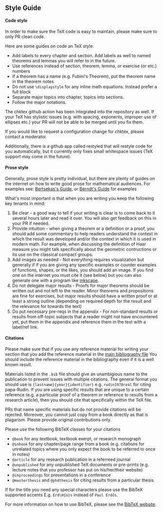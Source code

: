 ## Style Guide

#### Code style

In order to make sure the TeX code is easy to maintain, please make sure to only
PR clean code.

Here are some guides on code an TeX style:

- Add labels to every chapter and section. Add labels as well to named theorems
  and lemmas you will refer to in the future.
- Use references instead of section, theorem, lemma, or exercise (or etc.)
  numbers
- If a theorem has a name (e.g. Fubini's Theorem), put the theorem name in the
  theorem notes
- Do not use `\displaystyle` for any inline math equations. Instead prefer a
  full block
- Separate major topics into chapter, topics into sections.
- Follow the major notations.

The chktex github action has been integrated into the repository as well. If
your TeX has stylistic issues (e.g. with spacing, exponents, improper use of
ellipses etc.) your PR will not be able to be merged until you fix them.

If you would like to request a configuration change for chktex, please contact a
moderator.

Additionally, there is a github app called restyled that will restyle code for
you automatically, but it currently only fixes small whitespace issues (TeX
support may come in the future).

#### Prose style

Generally, prose style is pretty individual, but there are plenty of guides on
the internet on how to write good prose for mathematical audiences. For examples
see:
[Bertsekas's Guide](http://newslab.ece.ohio-state.edu/for%20students/resources/tenrules.pdf),
or [Berndt's Guide](https://faculty.math.illinois.edu/~berndt/writingmath.pdf)
for examples

What's most important is that when you are writing you keep the following key
tenants in mind:

1. Be clear - a good way to tell if your writing is clear is to come back to it
   several hours later and read it over. You will also get feedback on this in
   your PR if needed.
2. Provide intuition - when giving a theorem or a definition or a proof, you
   should add some commentary to help readers understand the context in which
   the result was developed and/or the context in which it is used in modern
   math. For example, when discussing the definition of Haar measure you might
   talk specifically about the geometric contructions or its use on the
   classical compact groups.
3. Add images as needed - Not everything requires visualization but generally if
   if you are giving any specific examples or counter examples of functions,
   shapes, or the likes, you should add an image. If you find one on the
   internet you must cite it (see below) but you can also generate one with a
   program like [inkscape](https://inkscape.org/).
4. Do not delegate major results - Proofs for major theorems should be written
   out and not left to the reader. Minor theorems and propositions are fine for
   exercises, but major results should have a written proof or at least a strong
   outline (depending on required depth for the result and the relevance for
   towards the text)
5. Do put necessary pre-reqs in the appendix - For non-standard results or
   results from off-topic subjects that a reader might not have encountered yet,
   put them in the appendix and reference them in the text with a label/ref
   link.

#### Citations

Please make sure that if you use any reference material for writing your section
that you add the reference material in the
[main bibliography file](https://github.com/Clopen-Analysis/latex/blob/main/clopen_analysis.bib)
You should include the reference material in the bibliography even if it is a
well known result.

Materials listed in the `.bib` file should give an unambigious name to the
publication to prevent issues with multiple citations. The general format you
should use is `{lastname}{year}{identifier}` e.g. `rudin1978real` for citing
papa-Rudin. If you are using specific results that are unique to a certain
reference (e.g. a particular proof of a theorem or reference to results from a
research article), then you should cite that specifically within the TeX file.

PRs that name specific materials but do not provide citations will be rejected.
Moreover, you cannot just copy from a book directly as that is plagarism. Please
provide original contributions only.

Please use the following BibTeX classes for your citations

- `@book` for any textbook, textbook exerpt, or research monograph
- `@inbook` for any chapter/page range from a book (e.g. citations for unrelated
  topics where you only expect the book to be referred to once in notes)
- `@article` for any research publication in a referreed journal
- `@unpublished` for any unpublished TeX documents or pre-prints (e.g. lecture
  notes that you professor has put on his/her/their website)
- `@inproceedings` for presentations in a conference
- `@masterthesis` and `@phdthesis` for citing results from a particular thesis

If for the title you need any special characters please use the BibTeX supported
accents E.g. `Erd\H{o}s` instead of `Paul Erdős`.

For more information on how to use BibTeX, please see the
[BibTeX website](http://www.bibtex.org/).
